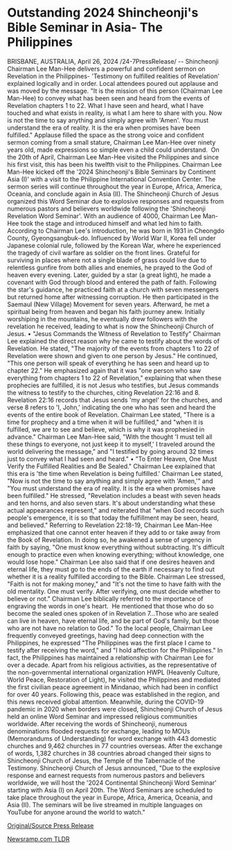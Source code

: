 # Outstanding 2024 Shincheonji's Bible Seminar in Asia- The Philippines

BRISBANE, AUSTRALIA, April 26, 2024 /24-7PressRelease/ -- Shincheonji Chairman Lee Man-Hee delivers a powerful and confident sermon on Revelation in the Philippines- 'Testimony on fulfilled realities of Revelation' explained logically and in order.  Local attendees poured out applause and was moved by the message.  "It is the mission of this person (Chairman Lee Man-Hee) to convey what has been seen and heard from the events of Revelation chapters 1 to 22. What I have seen and heard, what I have touched and what exists in reality, is what I am here to share with you. Now is not the time to say anything and simply agree with 'Amen'. You must understand the era of reality. It is the era when promises have been fulfilled."  Applause filled the space as the strong voice and confident sermon coming from a small stature, Chairman Lee Man-Hee over ninety years old, made expressions so simple even a child could understand.   On the 20th of April, Chairman Lee Man-Hee visited the Philippines and since his first visit, this has been his twelfth visit to the Philippines. Chairman Lee Man-Hee kicked off the '2024 Shincheonji's Bible Seminars by Continent Asia (I)' with a visit to the Philippine International Convention Center. The sermon series will continue throughout the year in Europe, Africa, America, Oceania, and conclude again in Asia (II). The Shincheonji Church of Jesus organized this Word Seminar due to explosive responses and requests from numerous pastors and believers worldwide following the 'Shincheonji Revelation Word Seminar'.  With an audience of 4000, Chairman Lee Man-Hee took the stage and introduced himself and what led him to faith.  According to Chairman Lee's introduction, he was born in 1931 in Cheongdo County, Gyeongsangbuk-do. Influenced by World War II, Korea fell under Japanese colonial rule, followed by the Korean War, where he experienced the tragedy of civil warfare as soldier on the front lines. Grateful for surviving in places where not a single blade of grass could live due to relentless gunfire from both allies and enemies, he prayed to the God of heaven every evening.  Later, guided by a star (a great light), he made a covenant with God through blood and entered the path of faith. Following the star's guidance, he practiced faith at a church with seven messengers but returned home after witnessing corruption. He then participated in the Saemaul (New Village) Movement for seven years. Afterward, he met a spiritual being from heaven and began his faith journey anew. Initially worshiping in the mountains, he eventually drew followers with the revelation he received, leading to what is now the Shincheonji Church of Jesus.  • "Jesus Commands the Witness of Revelation to Testify"  Chairman Lee explained the direct reason why he came to testify about the words of Revelation. He stated, "The majority of the events from chapters 1 to 22 of Revelation were shown and given to one person by Jesus." He continued, "This one person will speak of everything he has seen and heard up to chapter 22." He emphasized again that it was "one person who saw everything from chapters 1 to 22 of Revelation," explaining that when these prophecies are fulfilled, it is not Jesus who testifies, but Jesus commands the witness to testify to the churches, citing Revelation 22:16 and 8. Revelation 22:16 records that Jesus sends 'my angel' for the churches, and verse 8 refers to 'I, John,' indicating the one who has seen and heard the events of the entire book of Revelation. Chairman Lee stated, "There is a time for prophecy and a time when it will be fulfilled," and "when it is fulfilled, we are to see and believe, which is why it was prophesied in advance." Chairman Lee Man-Hee said, "With the thought 'I must tell all these things to everyone, not just keep it to myself,' I traveled around the world delivering the message," and "I testified by going around 32 times just to convey what I had seen and heard."  • "To Enter Heaven, One Must Verify the Fulfilled Realities and Be Sealed."  Chairman Lee explained that this era is 'the time when Revelation is being fulfilled.' Chairman Lee stated, "Now is not the time to say anything and simply agree with 'Amen,'" and "You must understand the era of reality. It is the era when promises have been fulfilled." He stressed, "Revelation includes a beast with seven heads and ten horns, and also seven stars. It's about understanding what these actual appearances represent," and reiterated that "when God records such people's emergence, it is so that today the fulfillment may be seen, heard, and believed." Referring to Revelation 22:18-19, Chairman Lee Man-Hee emphasized that one cannot enter heaven if they add to or take away from the Book of Revelation. In doing so, he awakened a sense of urgency in faith by saying, "One must know everything without subtracting. It's difficult enough to practice even when knowing everything; without knowledge, one would lose hope." Chairman Lee also said that if one desires heaven and eternal life, they must go to the ends of the earth if necessary to find out whether it is a reality fulfilled according to the Bible. Chairman Lee stressed, "Faith is not for making money," and "It's not the time to have faith with the old mentality. One must verify. After verifying, one must decide whether to believe or not."  Chairman Lee biblically referred to the importance of engraving the words in one's heart.  He mentioned that those who do so become the sealed ones spoken of in Revelation 7...Those who are sealed can live in heaven, have eternal life, and be part of God's family, but those who are not have no relation to God."  To the local people, Chairman Lee frequently conveyed greetings, having had deep connection with the Philippines, he expressed "The Philippines was the first place I came to testify after receiving the word," and "I hold affection for the Philippines."  In fact, the Philippines has maintained a relationship with Chairman Lee for over a decade. Apart from his religious activities, as the representative of the non-governmental international organization HWPL (Heavenly Culture, World Peace, Restoration of Light), he visited the Philippines and mediated the first civilian peace agreement in Mindanao, which had been in conflict for over 40 years. Following this, peace was established in the region, and this news received global attention.  Meanwhile, during the COVID-19 pandemic in 2020 when borders were closed, Shincheonji Church of Jesus held an online Word Seminar and impressed religious communities worldwide. After receiving the words of Shincheonji, numerous denominations flooded requests for exchange, leading to MOUs (Memorandums of Understanding) for word exchange with 443 domestic churches and 9,462 churches in 77 countries overseas. After the exchange of words, 1,382 churches in 38 countries abroad changed their signs to Shincheonji Church of Jesus, the Temple of the Tabernacle of the Testimony.  Shincheonji Church of Jesus announced, "Due to the explosive response and earnest requests from numerous pastors and believers worldwide, we will host the '2024 Continental Shincheonji Word Seminar' starting with Asia (I) on April 20th. The Word Seminars are scheduled to take place throughout the year in Europe, Africa, America, Oceania, and Asia (II). The seminars will be live streamed in multiple languages on YouTube for anyone around the world to watch." 

[Original/Source Press Release](https://www.24-7pressrelease.com/press-release/510368/outstanding-2024-shincheonjis-bible-seminar-in-asia-the-philippines) 

[Newsramp.com TLDR](https://newsramp.com/None) 